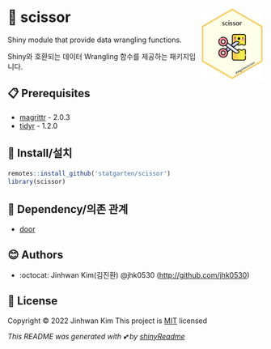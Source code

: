 # :yellow_heart: scissor <img src = 'logo.png' width = 120 align = 'right'>

Shiny module that provide data wrangling functions.

Shiny와 호환되는 데이터 Wrangling 함수를 제공하는 패키지입니다.

## :clipboard: Prerequisites

* [magrittr](https://magrittr.tidyverse.org/) - 2.0.3
* [tidyr](https://tidyr.tidyverse.org/) - 1.2.0

## :wrench: Install/설치

```r
remotes::install_github('statgarten/scissor')
library(scissor)
```

## :paperclip: Dependency/의존 관계
* [door](https://github.com/statgarten/door)

## :blush: Authors
* :octocat: Jinhwan Kim(김진환) @jhk0530 (http://github.com/jhk0530)

## :memo: License
Copyright :copyright: 2022 Jinhwan Kim
This project is [MIT](https://opensource.org/licenses/MIT) licensed


*This README was generated with :two_hearts: by [shinyReadme](http://github.com/jhk0530/shinyReadme)*
